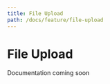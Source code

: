 ```yaml
---
title: File Upload
path: /docs/feature/file-upload
---
```


# File Upload

Documentation coming soon
